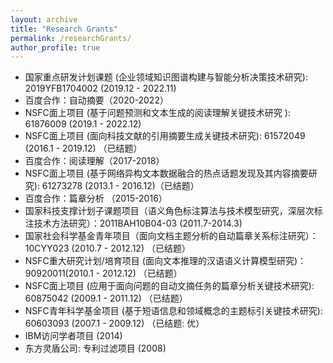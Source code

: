 ```yaml
---
layout: archive
title: "Research Grants"
permalink: /researchGrants/
author_profile: true
---
```

- 国家重点研发计划课题 (企业领域知识图谱构建与智能分析决策技术研究): 2019YFB1704002 (2019.12 - 2022.11)
- 百度合作：自动摘要（2020-2022）
- NSFC面上项目 (基于问题预测和文本生成的阅读理解关键技术研究 ): 61876009 (2019.1 - 2022.12)
- NSFC面上项目 (面向科技文献的引用摘要生成关键技术研究): 61572049 (2016.1 - 2019.12) （已结题）
- 百度合作：阅读理解（2017-2018）
- NSFC面上项目 (基于网络异构文本数据融合的热点话题发现及其内容摘要研究): 61273278 (2013.1 - 2016.12)（已结题）
- 百度合作：篇章分析 （2015-2016）
- 国家科技支撑计划子课题项目（语义角色标注算法与技术模型研究，深层次标注技术方法研究）：2011BAH10B04-03 (2011.7-2014.3)
- 国家社会科学基金青年项目（面向文档主题分析的自动篇章关系标注研究）：10CYY023 (2010.7 - 2012.12) （已结题）
- NSFC重大研究计划/培育项目 (面向文本推理的汉语语义计算模型研究)：90920011(2010.1 - 2012.12) （已结题）
- NSFC面上项目 (应用于面向问题的自动文摘任务的篇章分析关键技术研究): 60875042 (2009.1 - 2011.12) （已结题）
- NSFC青年科学基金项目 (基于短语信息和领域概念的主题标引关键技术研究): 60603093 (2007.1 - 2009.12) （已结题: 优）
- IBM访问学者项目 (2014)
- 东方灵盾公司: 专利过滤项目 (2008)
